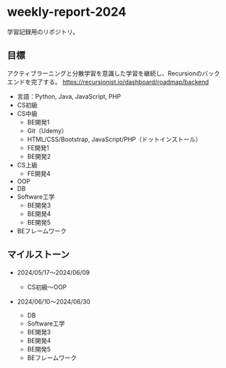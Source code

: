 # weekly-report-2024
学習記録用のリポジトリ。

## 目標
アクティブラーニングと分散学習を意識した学習を継続し、Recursionのバックエンドを完了する。
https://recursionist.io/dashboard/roadmap/backend
 - 言語：Python, Java, JavaScript, PHP
 - CS初級
 - CS中級
   - BE開発1
   - Git（Udemy）
   - HTML/CSS/Bootstrap, JavaScript/PHP（ドットインストール）
   - FE開発1
   - BE開発2
 - CS上級
   - FE開発4
 - OOP
 - DB
 - Software工学
   - BE開発3
   - BE開発4
   - BE開発5
 - BEフレームワーク

## マイルストーン
- 2024/05/17〜2024/06/09
    - CS初級〜OOP

- 2024/06/10〜2024/06/30
    - DB
    - Software工学
    - BE開発3
    - BE開発4
    - BE開発5
    - BEフレームワーク
